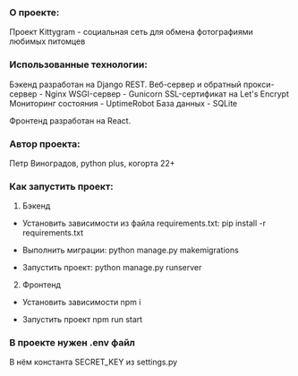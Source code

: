 ### О проекте:

Проект Kittygram - социальная сеть для обмена фотографиями любимых питомцев

### Использованные технологии:

Бэкенд разработан на Django REST.
Веб-сервер и обратный прокси-сервер - Nginx
WSGI-сервер - Gunicorn
SSL-сертификат на Let's Encrypt
Мониторинг состояния - UptimeRobot
База данных - SQLite

Фронтенд разработан на React.

### Автор проекта:
Петр Виноградов, python plus, когорта 22+

### Как запустить проект:
1. Бэкенд
- Установить зависимости из файла requirements.txt:
pip install -r requirements.txt

- Выполнить миграции:
python manage.py makemigrations

- Запустить проект:
python manage.py runserver

2. Фронтенд
- Установить зависимости
npm i

- Запустить проект
npm run start

### В проекте нужен .env файл
В нём константа SECRET_KEY из settings.py
